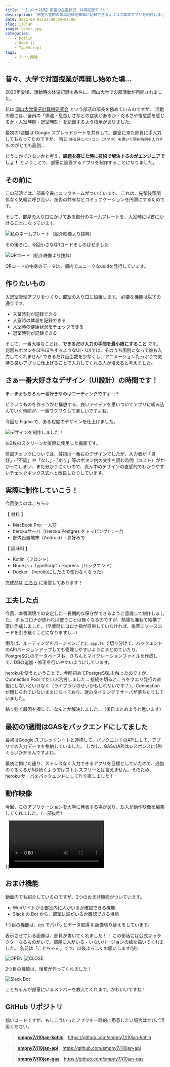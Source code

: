 ```yaml
---
title: "【コロナ対策】部室の在室状況・体調記録アプリ"
description: "部室入室時の体調記録を簡単に記録できるキオスク端末アプリを制作しました"
date: 2021-09-03T22:00:00+09:00
slug: i10jan
image: cover.jpg
categories:
    - Kotlin
    - Node.js
    - TypeScript
tags:
    - アプリ開発
---
```


## 昔々、大学で対面授業が再開し始めた頃...

2020年夏頃、活動時の体温記録を条件に、岡山大学での部活動が再開されました。

私は [岡山大学電子計算機研究会](https://oucrc.net/) という部活の部長を務めているのですが、
活動の際には、全員の「体温・息苦しさなどの症状があるか・だるさや倦怠感を感じるか・入室時刻・退室時刻」を記録するよう指示がありました。

最初の1週間は Google スプレッドシートを共有して、部室に来た部員に手入力してもらってたのですが、
特に `帰る時にパソコン（スマホ）を開いて現在時刻を入力する` のがとても面倒...

どうにかできないかと考え、**課題を感じた時に技術で解決するのがエンジニアでしょ！** ということで、部室に設置するアプリを制作することになりました。


## その前に

この部活では、部員全員にニックネームがついています。
これは、先輩後輩関係なく気軽に呼び合い、技術の共有などコミュニケーションを円滑にするためです。

そして、部屋の入り口にかけてある自分のネームプレートを、入室時には首にかけることになっています。

![私のネームプレート（紹介映像より抜粋）](image_1.jpg)

その後ろに、今回小さなQRコードをしのばせました！

![QRコード（紹介映像より抜粋）](image_2.jpg)

QRコードの中身のデータは、部内でユニークなuuidを発行しています。


## 作りたいもの

入退室管理アプリをつくり、部室の入り口に設置します。
必要な機能は以下の通りです。

- 入室時刻が記録できる
- 入室時の体温を記録できる
- 入室時の健康状況をチェックできる
- 退室時刻が記録できる

そして、一番大事なことは、**できるだけ入力の手間を最小限にすること** です。
何回もボタンをぽちぽちするようなUI・UXでは、そのうち面倒になって誰も入力してくれません!
できるだけ画面数を少なくし、アニメーションたっぷりで気持ち良いアプリに仕上げることで入力してくれる人が増えると考えました。


## さぁ一番大好きなデザイン（UI設計）の時間です！

~~ま、まぁもちろん一番好きなのはコーディングですよ...？~~

どういうものを作ろうかと構想する、良いアイデアを思いついてアプリに組み込んでいく時間が、一番ワクワクして楽しいですよね。

今回も Figma で、ある程度のデザインを仕上げました。

![デザインを制作しました！](image_3.jpg)

左2枚のスクリーンが実際に使用した画面です。

体調チェックについては、最初は一番右のデザインでしたが、入力者が「良好」・「不調」や「なし」・「あり」等のボタン内の文字を読む時間（コスト）がかかってしまい、また分かりにくいので、真ん中のデザインの直感的でわかりやすいチェックボックス式へと改良したりしています。


## 実際に制作していこう！

今回使うのはこちら↓

【 材料 】
- MacBook Pro: 一人前
- herokuサーバ（Heroku Postgres をトッピング）: 一台
- 部内設置端末（Android）: お好みで

【 調味料 】
- Kotlin（フロント）
- Node.js + TypeScript + Express（バックエンド）
- Docker （herokuにしたので使わなくなった）

完成品は [こちら](#github-リポジトリ) に用意してあります！


## 工夫した点

今回、本番環境での安定した・長期的な保守ができるように意識して制作しました。
まぁコロナが終われば使うことは無くなるのですが、勉強も兼ねて結構丁寧に作成しました。（卒業時にコロナ禍が収束していなければ、後輩にソースコードを引き継ぐことになりますし...）

例えば、ルーティングをバージョンごとに `app.ts` で切り分けて、バックエンドのAPIバージョンアップしても管理しやすいようにまとめていたり、PostgreSQLのデータベースも、きちんとマイグレーションファイルを作成して、DBの追加・修正を行いやすいようにしています。

herokuを使うということで、今回初めてPostgreSQLを触ったのですが、Connection Pool でだいぶ苦労しました...
接続を切るところをクエリ発行の直後にしないといけなく（ライブラリのせいかもしれないです？）、Connection が閉じられていないままになっており、謎のタイミングでサーバが落ちたりしていました。

粘り強く原因を探して、なんとか解決しました...（後日まとめようと思います）


## 最初の1週間はGASをバックエンドにしてました

最初はGoogle スプレッドシートと連携して、バックエンドのAPIにして、アプリでの入力データを格納していました。
しかし、GASのAPIはレスポンスに5秒くらいかかるんですよね...

最初に掲げた通り、ストレスなく入力できるアプリを目標としていたので、通信のくるくるが5秒続くようではストレスフリーとは言えません。そのため、heroku サーバをバックエンドにして作り直しました！


## 動作映像

今回、このアプリケーションを大学に発表する場があり、友人が動作映像を編集してくれました。（一部抜粋）

{{<video src="demo.mp4">}}


## おまけ機能

動画内でも紹介しているのですが、2つのおまけ機能がついています。

- Webサイトから部室内に人がいるか確認できる機能
- Slack の Bot から、部室に誰がいるか確認できる機能

1つ目の機能は、ejs でパパッとデータ取得 & 画像切り替えをしています。

表示させている画像は、部員が書いてくれました！！
この部活には公式キャラクターなるものがいて、部屋に人がいる・いないバージョンの絵を描いてくれました。
名前は「ことちゃん」です、以後よろしくお願いします(笑)

![OPEN](image_4.jpg)
![CLOSE](image_5.jpg)

2つ目の機能は、後輩が作ってくれました！

![Slack Bot](image_6.jpg)

ことちゃんが部室にいるメンバーを教えてくれます。かわいいですね！


## GitHub リポジトリ

拙いコードですが、もしこういったアプリを一時的に用意したい場合はぜひご活用ください。

> [**smpny7/i10jan-kotlin**](https://github.com/smpny7/i10jan-kotlin)　https://github.com/smpny7/i10jan-kotlin

> [**smpny7/i10jan-api**](https://github.com/smpny7/i10jan-api)　https://github.com/smpny7/i10jan-api

> [**smpny7/i10jan-gas**](https://github.com/smpny7/i10jan-gas)　https://github.com/smpny7/i10jan-gas